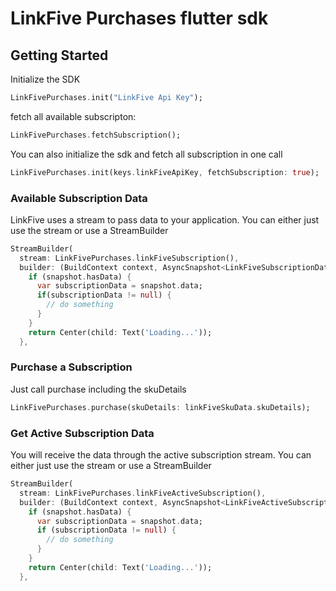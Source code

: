 # LinkFive Purchases flutter sdk

## Getting Started

Initialize the SDK
```dart
LinkFivePurchases.init("LinkFive Api Key");
```

fetch all available subscripton:
```dart
LinkFivePurchases.fetchSubscription();
```

You can also initialize the sdk and fetch all subscription in one call
```dart
LinkFivePurchases.init(keys.linkFiveApiKey, fetchSubscription: true);
```


### Available Subscription Data

LinkFive uses a stream to pass data to your application. You can either just use the stream or use a StreamBuilder

```dart
StreamBuilder(
  stream: LinkFivePurchases.linkFiveSubscription(),
  builder: (BuildContext context, AsyncSnapshot<LinkFiveSubscriptionData> snapshot) {
    if (snapshot.hasData) {
      var subscriptionData = snapshot.data;
      if(subscriptionData != null) {
        // do something
      }
    }
    return Center(child: Text('Loading...'));
  },
```

### Purchase a Subscription
Just call purchase including the skuDetails
```dart
LinkFivePurchases.purchase(skuDetails: linkFiveSkuData.skuDetails);
```

### Get Active Subscription Data
You will receive the data through the active subscription stream. You can either just use the stream or use a StreamBuilder
```dart
StreamBuilder(
  stream: LinkFivePurchases.linkFiveActiveSubscription(),
  builder: (BuildContext context, AsyncSnapshot<LinkFiveActiveSubscriptionData> snapshot) {
    if (snapshot.hasData) {
      var subscriptionData = snapshot.data;
      if (subscriptionData != null) {
        // do something
      }
    }
    return Center(child: Text('Loading...'));
  },
```

